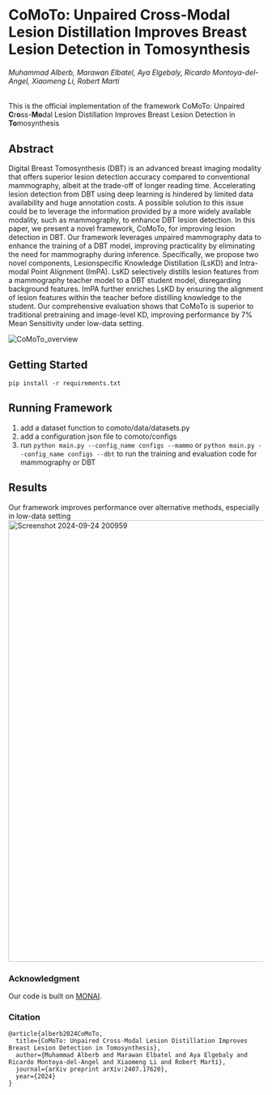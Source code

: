 # CoMoTo: Unpaired Cross-Modal Lesion Distillation Improves Breast Lesion Detection in Tomosynthesis

###### Muhammad Alberb, Marawan Elbatel, Aya Elgebaly, Ricardo Montoya-del-Angel, Xiaomeng Li, Robert Martí

This is the official implementation of the framework CoMoTo: Unpaired **C**r**o**ss-**Mo**dal Lesion Distillation Improves Breast Lesion Detection in **To**mosynthesis

## Abstract
Digital Breast Tomosynthesis (DBT) is an advanced breast imaging modality that offers superior lesion detection accuracy compared to conventional mammography, albeit at the trade-off of longer reading time. Accelerating lesion detection from DBT using deep learning is hindered by limited data availability and huge annotation costs. A possible solution to this issue could be to leverage the information provided by a more widely available modality, such as mammography, to enhance DBT lesion detection. In this paper, we present a novel framework, CoMoTo, for improving lesion detection in DBT. Our framework leverages unpaired mammography data to enhance the training of a DBT model, improving practicality by eliminating the need for mammography during inference. Specifically, we propose two novel components, Lesionspecific Knowledge Distillation (LsKD) and Intra-modal Point Alignment (ImPA). LsKD selectively distills lesion features from a mammography teacher model to a DBT student model, disregarding background features. ImPA further enriches LsKD by ensuring the alignment of lesion features within the teacher before distilling knowledge to the student. Our comprehensive evaluation shows that CoMoTo is superior to traditional pretraining and image-level KD, improving performance by 7% Mean Sensitivity under low-data setting.

![CoMoTo_overview](https://github.com/user-attachments/assets/b0af0e0d-8f02-4067-8bae-7bf505fe3946)


## Getting Started
```
pip install -r requirements.txt
```

## Running Framework
1. add a dataset function to comoto/data/datasets.py
2. add a configuration json file to comoto/configs
3. run ```python main.py --config_name configs --mammo``` or ```python main.py --config_name configs --dbt``` to run the training and evaluation code for mammography or DBT

## Results
Our framework improves performance over alternative methods, especially in low-data setting
<img width="871" alt="Screenshot 2024-09-24 200959" src="https://github.com/user-attachments/assets/9e8c56e8-a6fd-4a1d-a08c-e17086f7da63">


### Acknowledgment
Our code is built on [MONAI](https://monai.io/core.html).

### Citation
````
@article{alberb2024CoMoTo,
  title={CoMoTo: Unpaired Cross-Modal Lesion Distillation Improves Breast Lesion Detection in Tomosynthesis},
  author={Muhammad Alberb and Marawan Elbatel and Aya Elgebaly and Ricardo Montoya-del-Angel and Xiaomeng Li and Robert Martí},
  journal={arXiv preprint arXiv:2407.17620},
  year={2024}
}
````



